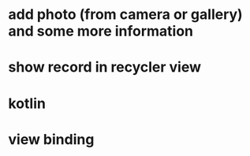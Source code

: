 # add photo (from camera or gallery) and some more information
# show record in recycler view 
# kotlin
# view binding
